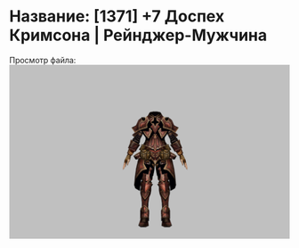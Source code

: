 # Название: [1371] +7 Доспех Кримсона | Рейнджер-Мужчина

Просмотр файла:
![p020010.png](p020010.png)